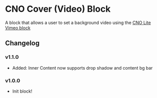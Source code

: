 # CNO Cover (Video) Block

A block that allows a user to set a background video using the [CNO Lite Vimeo block](https://github.com/choctaw-nation/cno-plugin-lite-vimeo-block)

## Changelog

### v1.1.0

-   Added: Inner Content now supports drop shadow and content bg bar

### v1.0.0

-   Init block!
